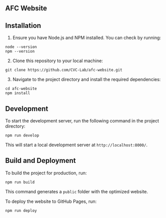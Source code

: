 ## AFC Website

## Installation

1. Ensure you have Node.js and NPM installed. You can check by running:
```
node --version
npm --version
```
2. Clone this repository to your local machine:
```
git clone https://github.com/CVC-Lab/afc-website.git
```
3. Navigate to the project directory and install the required dependencies:
```
cd afc-website
npm install
```


## Development

To start the development server, run the following command in the project directory:
```
npm run develop
```

This will start a local development server at `http://localhost:8000/`.

## Build and Deployment

To build the project for production, run:
```
npm run build
```

This command generates a `public` folder with the optimized website.

To deploy the website to GitHub Pages, run:
```
npm run deploy
```
